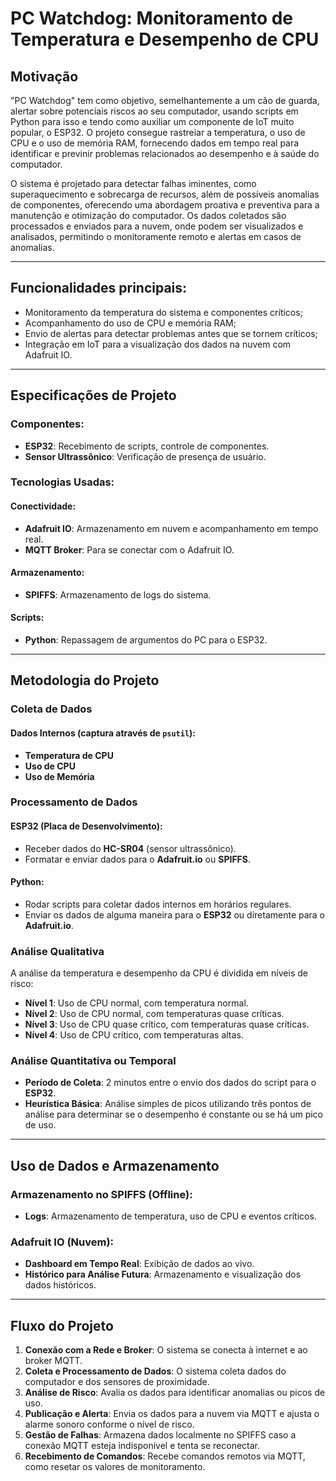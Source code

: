 # PC Watchdog: Monitoramento de Temperatura e Desempenho de CPU

## Motivação

<p>"PC Watchdog" tem como objetivo, semelhantemente a um cão de guarda, alertar sobre potenciais riscos ao seu computador, usando scripts em Python para isso e tendo como auxiliar um componente de IoT muito popular, o ESP32. O projeto consegue rastreiar a temperatura, o uso de CPU e o uso de memória RAM, fornecendo dados em tempo real para identificar e previnir problemas relacionados ao desempenho e à saúde do computador.</p>
<p>O sistema é projetado para detectar falhas iminentes, como superaquecimento e sobrecarga de recursos, além de possíveis anomalias de componentes, oferecendo uma abordagem proativa e preventiva para a manutenção e otimização do computador. Os dados coletados são processados e enviados para a nuvem, onde podem ser visualizados e analisados, permitindo o monitoramente remoto e alertas em casos de anomalias.</p>

---

## Funcionalidades principais:
- Monitoramento da temperatura do sistema e componentes críticos;
- Acompanhamento do uso de CPU e memória RAM;
- Envio de alertas para detectar problemas antes que se tornem críticos;
- Integração em IoT para a visualização dos dados na nuvem com Adafruit IO.

---

## Especificações de Projeto

### Componentes:
- **ESP32**: Recebimento de scripts, controle de componentes.
- **Sensor Ultrassônico**: Verificação de presença de usuário.

### Tecnologias Usadas:

#### Conectividade:
- **Adafruit IO**: Armazenamento em nuvem e acompanhamento em tempo real.
- **MQTT Broker**: Para se conectar com o Adafruit IO.

#### Armazenamento:
- **SPIFFS**: Armazenamento de logs do sistema.

#### Scripts:
- **Python**: Repassagem de argumentos do PC para o ESP32.

---

## Metodologia do Projeto

### Coleta de Dados

#### Dados Internos (captura através de `psutil`):
- **Temperatura de CPU**
- **Uso de CPU**
- **Uso de Memória**

### Processamento de Dados

#### ESP32 (Placa de Desenvolvimento):
- Receber dados do **HC-SR04** (sensor ultrassônico).
- Formatar e enviar dados para o **Adafruit.io** ou **SPIFFS**.

#### Python:
- Rodar scripts para coletar dados internos em horários regulares.
- Enviar os dados de alguma maneira para o **ESP32** ou diretamente para o **Adafruit.io**.

### Análise Qualitativa

A análise da temperatura e desempenho da CPU é dividida em níveis de risco:

- **Nível 1**: Uso de CPU normal, com temperatura normal.
- **Nível 2**: Uso de CPU normal, com temperaturas quase críticas.
- **Nível 3**: Uso de CPU quase crítico, com temperaturas quase críticas.
- **Nível 4**: Uso de CPU crítico, com temperaturas altas.

### Análise Quantitativa ou Temporal

- **Período de Coleta**: 2 minutos entre o envio dos dados do script para o **ESP32**.
- **Heurística Básica**: Análise simples de picos utilizando três pontos de análise para determinar se o desempenho é constante ou se há um pico de uso.
  
---

## Uso de Dados e Armazenamento

### Armazenamento no SPIFFS (Offline):
- **Logs**: Armazenamento de temperatura, uso de CPU e eventos críticos.

### Adafruit IO (Nuvem):
- **Dashboard em Tempo Real**: Exibição de dados ao vivo.
- **Histórico para Análise Futura**: Armazenamento e visualização dos dados históricos.

---

## Fluxo do Projeto

1. **Conexão com a Rede e Broker**: O sistema se conecta à internet e ao broker MQTT.
2. **Coleta e Processamento de Dados**: O sistema coleta dados do computador e dos sensores de proximidade.
3. **Análise de Risco**: Avalia os dados para identificar anomalias ou picos de uso.
4. **Publicação e Alerta**: Envia os dados para a nuvem via MQTT e ajusta o alarme sonoro conforme o nível de risco.
5. **Gestão de Falhas**: Armazena dados localmente no SPIFFS caso a conexão MQTT esteja indisponível e tenta se reconectar.
6. **Recebimento de Comandos**: Recebe comandos remotos via MQTT, como resetar os valores de monitoramento.

